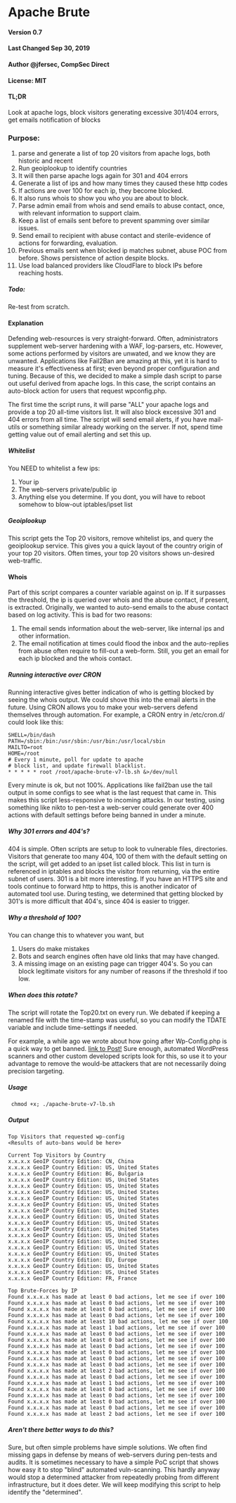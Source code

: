 # Apache Brute

#### Version 0.7
#### Last Changed Sep 30, 2019
#### Author @jfersec, CompSec Direct 
#### License: MIT
#### TL;DR

Look at apache logs, block visitors generating excessive 301/404 errors, get emails notification of blocks

### Purpose:
1. parse and generate a list of top 20 visitors from apache logs, both historic and recent
 2. Run geoiplookup to identify countries
 3. It will then parse apache logs again for 301 and 404 errors
 4. Generate a list of ips and how many times they caused these http codes
 5. If actions are over 100 for each ip, they become blocked.
 6. It also runs whois to show you who you are about to block.
 7. Parse admin email from whois and send emails to abuse contact, once, with relevant information to support claim.
 8. Keep a list of emails sent before to prevent spamming over similar issues.
 9. Send email to recipient with abuse contact and sterile-evidence of actions for forwarding, evaluation.
 10. Previous emails sent when blocked ip matches subnet, abuse POC from before. Shows persistence of action despite blocks. 
 11. Use load balanced providers like CloudFlare to block IPs before reaching hosts.  

##### Todo: 

Re-test from scratch.  

#### Explanation
Defending web-resources is very straight-forward. Often, administrators supplement web-server hardening with a WAF, log-parsers, etc.
However, some actions performed by visitors are unwated, and we know they are unwanted. Applications like Fail2Ban are amazing at this, yet it is hard to measure it's effectiveness at first; even beyond proper configuration and tuning.
Because of this, we decided to make a simple dash script to parse out useful derived from apache logs. In this case, the script contains an auto-block action for users that request wpconfig.php.

The first time the script runs, it will parse "ALL" your apache logs and provide a top 20 all-time visitors list.
It will also block excessive 301 and 404 errors from all time. The script will send email alerts, if you have mail-utils or something similar already working on the server. If not, spend time getting value out of email alerting and set this up.

##### Whitelist
You NEED to whitelist a few ips:
1. Your ip
2. The web-servers private/public ip
3. Anything else you determine.
If you dont, you will have to reboot somehow to blow-out iptables/ipset list

##### Geoiplookup
This script gets the Top 20 visitors, remove whitelist ips, and query the geoiplookup service. This gives you a quick layout of the country origin of your top 20 visitors.
Often times, your top 20 visitors shows un-desired web-traffic.

#### Whois
Part of this script compares a counter variable against on ip. If it surpasses the threshold, the ip is queried over whois and the abuse contact, if present, is extracted.
Originally, we wanted to auto-send emails to the abuse contact based on log activity. This is bad for two reasons:
1. The email sends information about the web-server, like internal ips and other information.
2. The email notification at times could flood the inbox and the auto-replies from abuse often require to fill-out a web-form.
Still, you get an email for each ip blocked and the whois contact. 


##### Running interactive over CRON
Running interactive gives better indication of who is getting blocked by seeing the whois output. We could shove this into the email alerts in the future.
Using CRON allows you to make your web-servers defend themselves through automation.
For example, a CRON entry in /etc/cron.d/ could look like this:
```
SHELL=/bin/dash
PATH=/sbin:/bin:/usr/sbin:/usr/bin:/usr/local/sbin
MAILTO=root
HOME=/root
# Every 1 minute, poll for update to apache
# block list, and update firewall blacklist.
* * * * * root /root/apache-brute-v7-lb.sh &>/dev/null
```

Every minute is ok, but not 100%. Applications like fail2ban use the tail output in some configs to see what is the last request that came in. This makes this script less-responsive to incoming attacks.
In our testing, using something like nikto to pen-test a web-server could generate over 400 actions with default settings before being banned in under a minute.

##### Why 301 errors and 404's?

404 is simple. Often scripts are setup to look to vulnerable files, directories. Visitors that generate too many 404, 100 of them with the default setting on the script, will get added to an ipset list called block. This list in turn is referenced in iptables and blocks the visitor from returning, via the entire subnet of users.
301 is a bit more interesting. If you have an HTTPS site and tools continue to forward http to https, this is another indicator of automated tool use. During testing, we determined that getting blocked by 301's is more difficult that 404's, since 404 is easier to trigger.

##### Why a threshold of 100?
You can change this to whatever you want, but 
1. Users do make mistakes
2. Bots and search engines often have old links that may have changed.
3. A missing image on an existing page can trigger 404's.
So you can block legitimate visitors for any number of reasons if the threshold if too low.

##### When does this rotate?
The script will rotate the Top20.txt on every run. We debated if keeping a renamed file with the time-stamp was useful, so you can modify the TDATE variable and include time-settings if needed.

For example, a while ago we wrote about how going after Wp-Config.php is a quick way to get banned.
[link to Post!]( https://compsecdirect.com/why-going-after-wp-config-is-a-quick-way-to-get-banned/)
Sure enough, automated WordPress scanners and other custom developed scripts look for this, so use it to your advantage to remove the would-be attackers that are not necessarily doing precision targeting.

##### Usage

``` chmod +x; ./apache-brute-v7-lb.sh```

##### Output
```
Top Visitors that requested wp-config
<Results of auto-bans would be here>

Current Top Visitors by Country
x.x.x.x GeoIP Country Edition: CN, China
x.x.x.x GeoIP Country Edition: US, United States
x.x.x.x GeoIP Country Edition: BG, Bulgaria
x.x.x.x GeoIP Country Edition: US, United States
x.x.x.x GeoIP Country Edition: US, United States
x.x.x.x GeoIP Country Edition: US, United States
x.x.x.x GeoIP Country Edition: US, United States
x.x.x.x GeoIP Country Edition: US, United States
x.x.x.x GeoIP Country Edition: US, United States
x.x.x.x GeoIP Country Edition: US, United States
x.x.x.x GeoIP Country Edition: US, United States
x.x.x.x GeoIP Country Edition: US, United States
x.x.x.x GeoIP Country Edition: US, United States
x.x.x.x GeoIP Country Edition: US, United States
x.x.x.x GeoIP Country Edition: US, United States
x.x.x.x GeoIP Country Edition: US, United States
x.x.x.x GeoIP Country Edition: EU, Europe
x.x.x.x GeoIP Country Edition: US, United States
x.x.x.x GeoIP Country Edition: US, United States
x.x.x.x GeoIP Country Edition: FR, France

Top Brute-Forces by IP
Found x.x.x.x has made at least 0 bad actions, let me see if over 100
Found x.x.x.x has made at least 0 bad actions, let me see if over 100
Found x.x.x.x has made at least 0 bad actions, let me see if over 100
Found x.x.x.x has made at least 0 bad actions, let me see if over 100
Found x.x.x.x has made at least 10 bad actions, let me see if over 100
Found x.x.x.x has made at least 1 bad actions, let me see if over 100
Found x.x.x.x has made at least 0 bad actions, let me see if over 100
Found x.x.x.x has made at least 0 bad actions, let me see if over 100
Found x.x.x.x has made at least 0 bad actions, let me see if over 100
Found x.x.x.x has made at least 0 bad actions, let me see if over 100
Found x.x.x.x has made at least 0 bad actions, let me see if over 100
Found x.x.x.x has made at least 0 bad actions, let me see if over 100
Found x.x.x.x has made at least 2 bad actions, let me see if over 100
Found x.x.x.x has made at least 0 bad actions, let me see if over 100
Found x.x.x.x has made at least 1 bad actions, let me see if over 100
Found x.x.x.x has made at least 0 bad actions, let me see if over 100
Found x.x.x.x has made at least 0 bad actions, let me see if over 100
Found x.x.x.x has made at least 0 bad actions, let me see if over 100
Found x.x.x.x has made at least 0 bad actions, let me see if over 100
Found x.x.x.x has made at least 2 bad actions, let me see if over 100
```

##### Aren't there better ways to do this?
Sure, but often simple problems have simple solutions. We often find missing gaps in defense by means of web-servers during pen-tests and audits. It is sometimes necessary to have a simple PoC script that shows how easy it to stop "blind" automated vuln-scanning.
This hardly anyway would stop a determined attacker from repeatedly probing from different infrastructure, but it does deter.
We will keep modifying this script to help identify the "determined".

